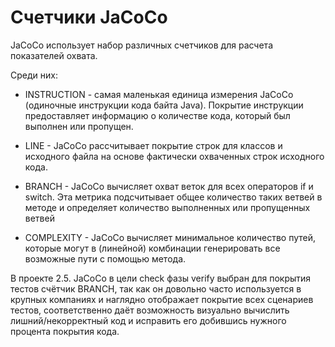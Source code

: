 # Счетчики JaCoCo

JaCoCo использует набор различных счетчиков для расчета показателей охвата.

Среди них:

* INSTRUCTION - самая маленькая единица измерения JaCoCo (одиночные инструкции кода байта Java).
Покрытие инструкции предоставляет информацию о количестве кода, который был выполнен или пропущен.


* LINE - JaCoCo рассчитывает покрытие строк для классов и исходного файла 
на основе фактически охваченных строк исходного кода.


* BRANCH - JaCoCo вычисляет охват веток для всех операторов if и switch.
Эта метрика подсчитывает общее количество таких ветвей в методе и определяет количество выполненных или пропущенных ветвей


* COMPLEXITY - JaCoCo вычисляет минимальное количество путей,
которые могут в (линейной) комбинации генерировать все возможные пути с помощью метода.


В проекте 2.5. JaCoCo в цели check фазы 
verify выбран для покрытия тестов счётчик
BRANCH, так как он довольно часто 
используется в крупных компаниях и 
наглядно отображает покрытие всех 
сценариев тестов, соответственно даёт 
возможность визуально вычислить 
лишний/некорректный код и исправить 
его добившись нужного процента покрытия кода.
